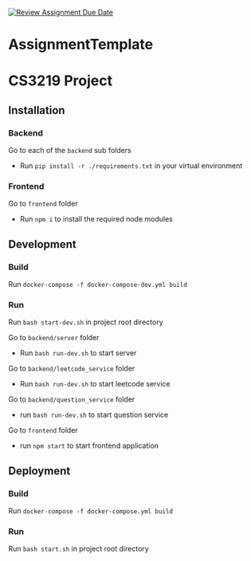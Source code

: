 [![Review Assignment Due Date](https://classroom.github.com/assets/deadline-readme-button-24ddc0f5d75046c5622901739e7c5dd533143b0c8e959d652212380cedb1ea36.svg)](https://classroom.github.com/a/6BOvYMwN)

# AssignmentTemplate

# CS3219 Project

## Installation

### Backend

Go to each of the `backend` sub folders

- Run `pip install -r ./requirements.txt` in your virtual environment

### Frontend

Go to `frontend` folder

- Run `npm i` to install the required node modules

## Development

### Build

Run `docker-compose -f docker-compose-dev.yml build`

### Run

Run `bash start-dev.sh` in project root directory

Go to `backend/server` folder

- Run `bash run-dev.sh` to start server

Go to `backend/leetcode_service` folder

- Run `bash run-dev.sh` to start leetcode service

Go to `backend/question_service` folder

- run `bash run-dev.sh` to start question service

Go to `frontend` folder

- run `npm start` to start frontend application

## Deployment

### Build

Run `docker-compose -f docker-compose.yml build`

### Run

Run `bash start.sh` in project root directory

